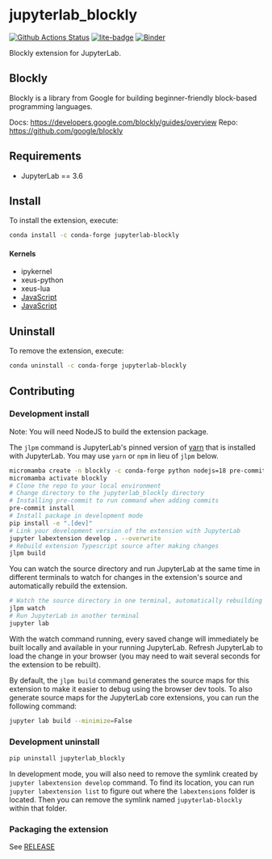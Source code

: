 # jupyterlab_blockly

[![Github Actions Status](https://github.com/QuantStack/jupyterlab-blockly/actions/workflows/build.yml/badge.svg)](https://github.com/quantstack/jupyterlab-blockly/actions/workflows/build.yml)
[![lite-badge](https://jupyterlite.rtfd.io/en/latest/_static/badge-launch.svg)](https://jupyterlab-blockly.readthedocs.io/en/latest/lite/lab/index.html?path=example.jpblockly)
[![Binder](https://mybinder.org/badge_logo.svg)](https://mybinder.org/v2/gh/quantstack/jupyterlab-blockly/main?urlpath=lab)


Blockly extension for JupyterLab.

## Blockly

Blockly is a library from Google for building beginner-friendly block-based programming languages.

Docs: https://developers.google.com/blockly/guides/overview
Repo: https://github.com/google/blockly

## Requirements

- JupyterLab == 3.6

## Install

To install the extension, execute:

```bash
conda install -c conda-forge jupyterlab-blockly
```

#### Kernels

- ipykernel
- xeus-python
- xeus-lua
- [JavaScript](https://github.com/n-riesco/ijavascript#installation)
- [JavaScript](https://github.com/yunabe/tslab)

## Uninstall

To remove the extension, execute:

```bash
conda uninstall -c conda-forge jupyterlab-blockly
```

## Contributing

### Development install

Note: You will need NodeJS to build the extension package.

The `jlpm` command is JupyterLab's pinned version of
[yarn](https://yarnpkg.com/) that is installed with JupyterLab. You may use
`yarn` or `npm` in lieu of `jlpm` below.

```bash
micromamba create -n blockly -c conda-forge python nodejs=18 pre-commit jupyterlab==3.6 jupyter-packaging jupyterlab-language-pack-es-ES jupyterlab-language-pack-fr-FR ipykernel xeus-python xeus-lua
micromamba activate blockly
# Clone the repo to your local environment
# Change directory to the jupyterlab_blockly directory
# Installing pre-commit to run command when adding commits
pre-commit install
# Install package in development mode
pip install -e ".[dev]"
# Link your development version of the extension with JupyterLab
jupyter labextension develop . --overwrite
# Rebuild extension Typescript source after making changes
jlpm build
```

You can watch the source directory and run JupyterLab at the same time in different terminals to watch for changes in the extension's source and automatically rebuild the extension.

```bash
# Watch the source directory in one terminal, automatically rebuilding when needed
jlpm watch
# Run JupyterLab in another terminal
jupyter lab
```

With the watch command running, every saved change will immediately be built locally and available in your running JupyterLab. Refresh JupyterLab to load the change in your browser (you may need to wait several seconds for the extension to be rebuilt).

By default, the `jlpm build` command generates the source maps for this extension to make it easier to debug using the browser dev tools. To also generate source maps for the JupyterLab core extensions, you can run the following command:

```bash
jupyter lab build --minimize=False
```

### Development uninstall

```bash
pip uninstall jupyterlab_blockly
```

In development mode, you will also need to remove the symlink created by `jupyter labextension develop`
command. To find its location, you can run `jupyter labextension list` to figure out where the `labextensions`
folder is located. Then you can remove the symlink named `jupyterlab-blockly` within that folder.

### Packaging the extension

See [RELEASE](RELEASE.md)
